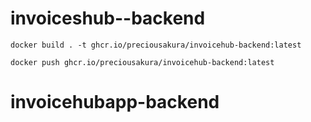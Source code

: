 # invoiceshub--backend

```
docker build . -t ghcr.io/preciousakura/invoicehub-backend:latest
```

```
docker push ghcr.io/preciousakura/invoicehub-backend:latest
```
# invoicehubapp-backend
